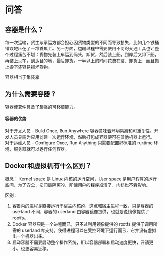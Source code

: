 # 问答

## 容器是什么？
每一次运输，货主与承运方都会担心因货物类型的不同而导致损失，比如几个铁桶错误地压在了一堆香蕉上。另一方面，运输过程中需要使用不同的交通工具也让整个过程痛苦不堪：货物先装上车运到码头，卸货，然后装上船，到岸后又卸下船，再装上火车，到达目的地，最后卸货。一半以上的时间花费在装、卸货上，而且搬上搬下还容易损坏货物。

容器相当于集装箱

## 为什么需要容器？
容器使软件具备了超强的可移植能力。

#### 容器的优势
对于开发人员 - Build Once, Run Anywhere
容器意味着环境隔离和可重复性。开发人员只需为应用创建一次运行环境，然后打包成容器便可在其他机器上运行。
对于运维人员 - Configure Once, Run Anything
只需要配置好标准的 runtime 环境，服务器就可以运行任何容器。

##  Docker和虚拟机有什么区别？
概念：
Kernel space 是 Linux 内核的运行空间，User space 是用户程序的运行空间。为了安全，它们是隔离的，即使用户的程序崩溃了，内核也不受影响。

区别：
1. 容器内的进程是直接运行于宿主内核的，这点和宿主进程一致，只是容器的 userland 不同，容器的 userland 由容器镜像提供，也就是说镜像提供了 rootfs。
2. Docker 容器只是一个进程而已，只不过利用镜像提供的 rootfs 提供了调用所需的 userland 库支持，使得进程可以在受控环境下运行而已，它并没有虚拟出一个机器出来。
3. 启动容器不需要启动整个操作系统，所以容器部署和启动速度更快，开销更小，也更容易迁移。